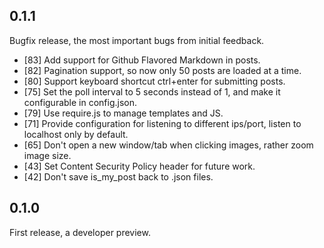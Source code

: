 0.1.1
-----

Bugfix release, the most important bugs from initial feedback.

* [83] Add support for Github Flavored Markdown in posts.
* [82] Pagination support, so now only 50 posts are loaded at a time.
* [80] Support keyboard shortcut ctrl+enter for submitting posts.
* [75] Set the poll interval to 5 seconds instead of 1, and make it configurable in config.json.
* [79] Use require.js to manage templates and JS.
* [71] Provide configuration for listening to different ips/port, listen to localhost only by default.
* [65] Don't open a new window/tab when clicking images, rather zoom image size.
* [43] Set Content Security Policy header for future work.
* [42] Don't save is_my_post back to .json files.

0.1.0
-----

First release, a developer preview.
